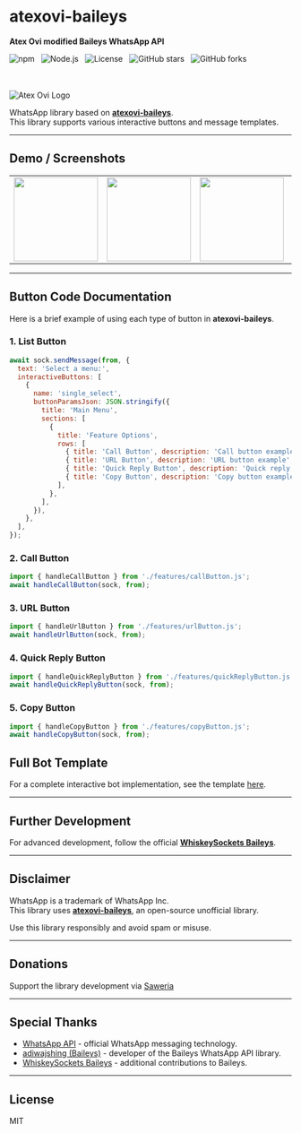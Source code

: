 # atexovi-baileys
**Atex Ovi modified Baileys WhatsApp API**

![npm](https://img.shields.io/npm/v/atexovi-baileys?color=brightgreen) &nbsp;
![Node.js](https://img.shields.io/badge/Node.js->=20-blue) &nbsp;
![License](https://img.shields.io/npm/l/atexovi-baileys?color=yellow) &nbsp;
![GitHub stars](https://img.shields.io/github/stars/atex-ovi/atexovi-baileys?style=social&color=blue) &nbsp;
![GitHub forks](https://img.shields.io/github/forks/atex-ovi/atexovi-baileys?style=social&color=blue)

<br><br>
![Atex Ovi Logo](https://raw.githubusercontent.com/atex-ovi/bailogo/main/baileys-logo.jpg)

WhatsApp library based on **[atexovi-baileys](https://www.npmjs.com/package/atexovi-baileys)**.  
This library supports various interactive buttons and message templates.

---

## Demo / Screenshots

<table>
  <tr>
    <td><img src="https://raw.githubusercontent.com/atex-ovi/demo-button/main/list-button.jpg" width="150"></td>
    <td><img src="https://raw.githubusercontent.com/atex-ovi/demo-button/main/url-button.jpg" width="150"></td>
    <td><img src="https://raw.githubusercontent.com/atex-ovi/demo-button/main/call-button.jpg" width="150"></td>
    <td><img src="https://raw.githubusercontent.com/atex-ovi/demo-button/main/quick-reply-button.jpg" width="150"></td>
    <td><img src="https://raw.githubusercontent.com/atex-ovi/demo-button/main/copy-button.jpg" width="150"></td>
  </tr>
</table>

---

## Button Code Documentation

Here is a brief example of using each type of button in **atexovi-baileys**.

### 1. List Button

```js
await sock.sendMessage(from, {
  text: 'Select a menu:',
  interactiveButtons: [
    {
      name: 'single_select',
      buttonParamsJson: JSON.stringify({
        title: 'Main Menu',
        sections: [
          {
            title: 'Feature Options',
            rows: [
              { title: 'Call Button', description: 'Call button example', id: 'call' },
              { title: 'URL Button', description: 'URL button example', id: 'url' },
              { title: 'Quick Reply Button', description: 'Quick reply button example', id: 'quick' },
              { title: 'Copy Button', description: 'Copy button example', id: 'copy' },
            ],
          },
        ],
      }),
    },
  ],
});
```

### 2. Call Button

```js
import { handleCallButton } from './features/callButton.js';
await handleCallButton(sock, from);
```

### 3. URL Button

```js
import { handleUrlButton } from './features/urlButton.js';
await handleUrlButton(sock, from);
```

### 4. Quick Reply Button

```js
import { handleQuickReplyButton } from './features/quickReplyButton.js';
await handleQuickReplyButton(sock, from);
```

### 5. Copy Button

```js
import { handleCopyButton } from './features/copyButton.js';
await handleCopyButton(sock, from);
```

## Full Bot Template

For a complete interactive bot implementation, see the template [here](https://github.com/atex-ovi/atexovi-wabase-button).

---

## Further Development

For advanced development, follow the official [**WhiskeySockets Baileys**](https://github.com/WhiskeySockets/Baileys).

---

## Disclaimer

WhatsApp is a trademark of WhatsApp Inc.  
This library uses [**atexovi-baileys**](https://www.npmjs.com/package/atexovi-baileys), an open-source unofficial library.

Use this library responsibly and avoid spam or misuse.

---

## Donations

Support the library development via [Saweria](https://saweria.co/atexovi)

---

## Special Thanks

* [WhatsApp API](https://www.whatsapp.com) - official WhatsApp messaging technology.
* [adiwajshing (Baileys)](https://github.com/adiwajshing) - developer of the Baileys WhatsApp API library.
* [WhiskeySockets Baileys](https://github.com/WhiskeySockets/Baileys) - additional contributions to Baileys.

---

## License

MIT
